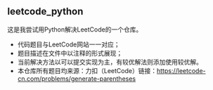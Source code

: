 ## leetcode_python
这是我尝试用Python解决LeetCode的一个仓库。
* 代码题目与LeetCode网站一一对应；
* 题目描述在文件中以注释的形式展现；
* 当前解决方法以可以提交实现为主，有较优解法则添加使用较优解。
* 本仓库所有题目均来源：力扣（LeetCode）链接：https://leetcode-cn.com/problems/generate-parentheses


